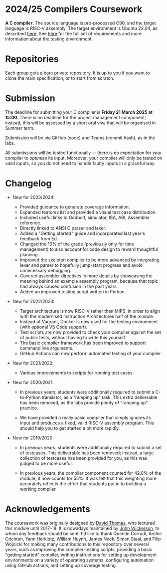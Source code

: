 2024/25 Compilers Coursework
==============================

 **A C compiler**. The source language is pre-processed C90, and the target language is RISC-V assembly. The target environment is Ubuntu 22.04, as described [here](docs/environment_guide.md). See [here](docs/c_compiler.md) for the full set of requirements and more information about the testing environment.

Repositories
============

Each group gets a bare private repository. It is up to you if you want to clone the main specification, or to start from scratch.

Submission
==========

The deadline for submitting your C compiler is **Friday 21 March 2025 at 15:00**. There is no deadline for the project management component; instead, this will be assessed by a short oral viva that will be organised in Summer term.

Submission will be via GitHub (code) and Teams (commit hash), as in the labs.

All submissions will be tested functionally -- there is no expectation for your compiler to *optimise* its input. Moreover, your compiler will only be tested on *valid* inputs, so you do not need to handle faulty inputs in a graceful way.

Changelog
=========

* New for 2023/2024:

    * Provided guidance to generate coverage information.
    * Expanded features list and provided a visual test case distribution.
    * Included useful links to Godbolt, simulator, ISA, ABI, Assembler reference.
    * Directly linked to ANSI C parser and lexer.
    * Added a "Getting started" guide and incorporated last year's feedback from Ed.
    * Changed the 10% of the grade (previously only for time management) to also account for code design to reward thoughtful planning.
    * Improved the skeleton compiler to be more advanced by integrating lexer and parser to hopefully jump-start progress and avoid unnecessary debugging.
    * Covered assembler directives in more details by showcasing the meaning behind an example assembly program, because that topic had always caused confusion in the past years.
    * Added an improved testing script written in Python.

* New for 2022/2023:

    * Target architecture is now RISC-V rather than MIPS, in order to align with the modernised Instruction Architectures half of the module.
    * Instead of Vagrant, Docker is now used for the testing environment (with optional VS Code support).
    * Test scripts are now provided to check your compiler against the set of public tests, without having to write this yourself.
    * The basic compiler framework has been improved to support command line arguments.
    * GitHub Actions can now perform automated testing of your compiler.

* New for 2021/2022:

    * Various improvements to scripts for running test cases.

* New for 2020/2021:

    * In previous years, students were additionally required to submit a C-to-Python translator, as a "ramping up" task. This extra deliverable has been removed, as the labs provide plenty of "ramping up" practice.

    * We have provided a really basic compiler that simply ignores its input and produces a fixed, valid RISC-V assembly program. This should help you to get started a bit more rapidly.

* New for 2019/2020:

    * In previous years, students were additionally required to submit a set of testcases. This deliverable has been removed; instead, a large collection of testcases has been provided for you, as this was judged to be more useful.

    * In previous years, the compiler component counted for 42.8% of the module; it now counts for 55%. It was felt that this weighting more accurately reflects the effort that students put in to building a working compiler.

Acknowledgements
================

The coursework was originally designed by [David Thomas](https://www.southampton.ac.uk/people/5z9bmb/professor-david-thomas), who lectured this module until 2017-18. It is nowadays maintained by [John Wickerson](https://johnwickerson.github.io/), to whom any feedback should be sent. I'd like to thank Quentin Corradi, Archie Crichton, Yann Herklotz, William Huynh, James Nock, Simon Staal, and Filip Wojcicki for making many contributions to this repository over several years, such as improving the compiler-testing scripts, providing a basic "getting started" compiler, writing instructions for setting up development environments on a variety of operating systems, configuring automation using GitHub actions, and setting up coverage testing.
